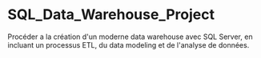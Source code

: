 # SQL_Data_Warehouse_Project
Procéder a la création d'un moderne data warehouse avec SQL Server, en incluant un processus ETL, du data modeling et de l'analyse de données.
